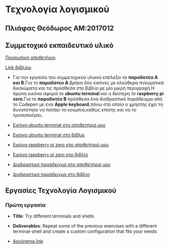 # Τεχνολογία λογισμικού

## Πλιάφας Θεόδωρος ΑΜ:2017012

## Συμμετοχικό εκπαιδευτικό υλικό

[Προσωπικό αποθετήριο](https://github.com/Thodoros/gr)

[Link βιβλίου](https://thodoros.netlify.com)

* Για την εργασία του συμμετοχικού υλικού επέλεξα τα **παραδοτέα Α και Β**.Για το **παραδότεο Α** βρήκα δύο εικόνες με ελεύθερα πνευματικά δικαιώματα και τις πρόσθεσα στο βιβλίο με μία μικρή περιγραφή.Η πρώτη εικόνα αφορά το **ubuntu terminal** και η δεύτερη το **raspberry pi zero**.Για το **παραδοτέο Β** πρόσθεσα ένα διαδραστικό παράδειγμα από το Codepen με ένα **Apple keyboard**,πάνω στο οποίο ο χρήστης έχει τη δυνατότητα να πατάει τα κουμπιά,καθώς επίσης και να το τροποποιήσει.

* [Εικόνα ubuntu terminal στο αποθετήριό μου](https://github.com/Thodoros/gr/blob/master/_gallery/ubuntu-terminal.md)

* [Εικόνα ubuntu terminal στο βιβλίο](https://thodoros.netlify.com/gallery/ubuntu-terminal/)

* [Εικόνα raspberry pi zero στο αποθετήριό μου](https://github.com/Thodoros/gr/blob/master/_gallery/raspberry-pi-zero.md)

* [Εικόνα raspberry pi zero στο βιβλίο](https://thodoros.netlify.com/gallery/raspberry-pi-zero/)

* [Διαδραστικό παράδειγμα στο αποθετήριό μου](https://github.com/Thodoros/gr/blob/master/_remix/apple-keyboard.md)

* [Διαδραστικό παράδειγμα στο βιβλίο](https://thodoros.netlify.com/remix/apple-keyboard/)

## Εργασίες Τεχνολογία Λογισμικού

### Πρώτη εργασία

* **Title**: Try different terminals and shells

* **Deliverables**: Repeat some of the previous exercises with a different terminal-shell and create a custom configuration that fits your needs

* [Asciinema link](https://asciinema.org/a/314665)





 





